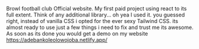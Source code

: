 Browl football club Official website.
My first paid project using react to its full extent. Think of any additional library... oh yea I used it.
you guessed right, instead of vanilla CSS i opted for the ever sexy Tailwind CSS.
its almost ready to use just a few things i need to fix and trust me its awesome. As soon as its done you would get a demo on my website https://adebankoleolowojoba.netlify.app/

